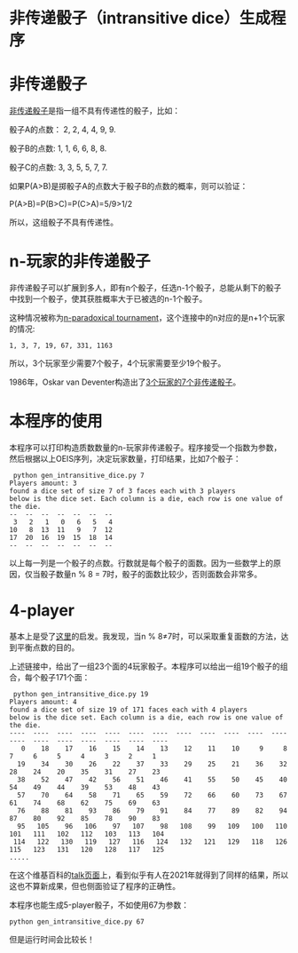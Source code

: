 非传递骰子（intransitive dice）生成程序
==

非传递骰子
===

[非传递骰子](https://en.wikipedia.org/wiki/Intransitive_dice)是指一组不具有传递性的骰子，比如：


骰子A的点数： 2, 2, 4, 4, 9, 9.

骰子B的点数: 1, 1, 6, 6, 8, 8.

骰子C的点数: 3, 3, 5, 5, 7, 7.

如果P(A>B)是掷骰子A的点数大于骰子B的点数的概率，则可以验证：

P(A>B)=P(B>C)=P(C>A)=5/9>1/2

所以，这组骰子不具有传递性。

n-玩家的非传递骰子
===
非传递骰子可以扩展到多人，即有n个骰子，任选n-1个骰子，总能从剩下的骰子中找到一个骰子，使其获胜概率大于已被选的n-1个骰子。

这种情况被称为[n-paradoxical tournament](https://oeis.org/A362137)，这个连接中的n对应的是n+1个玩家的情况:

```1, 3, 7, 19, 67, 331, 1163```

所以，3个玩家至少需要7个骰子，4个玩家需要至少19个骰子。

1986年，Oskar van Deventer构造出了[3个玩家的7个非传递骰子](https://www.mathpuzzle.com/MAA/39-Tournament%20Dice/mathgames_07_11_05.html)。

本程序的使用
===
本程序可以打印构造质数数量的n-玩家非传递骰子。程序接受一个指数为参数，然后根据以上OEIS序列，决定玩家数量，打印结果，比如7个骰子：

```
 python gen_intransitive_dice.py 7
Players amount: 3
found a dice set of size 7 of 3 faces each with 3 players
below is the dice set. Each column is a die, each row is one value of the die.
--  --  --  --  --  --  --
 3   2   1   0   6   5   4
10   8  13  11   9   7  12
17  20  16  19  15  18  14
--  --  --  --  --  --  --
```

以上每一列是一个骰子的点数。行数就是每个骰子的面数。因为一些数学上的原因，仅当骰子数量n % 8 = 7时，骰子的面数比较少，否则面数会非常多。

4-player
===
基本上是受了[这里](https://github.com/NGeorgescu/math_problems/blob/main/intransitive.ipynb)的启发。我发现，当n % 8≠7时，可以采取重复面数的方法，达到平衡点数的目的。

上述链接中，给出了一组23个面的4玩家骰子。本程序可以给出一组19个骰子的组合，每个骰子171个面：

```
 python gen_intransitive_dice.py 19
Players amount: 4
found a dice set of size 19 of 171 faces each with 4 players
below is the dice set. Each column is a die, each row is one value of the die.
----  ----  ----  ----  ----  ----  ----  ----  ----  ----  ----  ----  ----  ----  ----  ----  ----  ----  ----
   0    18    17    16    15    14    13    12    11    10     9     8     7     6     5     4     3     2     1
  19    34    30    26    22    37    33    29    25    21    36    32    28    24    20    35    31    27    23
  38    52    47    42    56    51    46    41    55    50    45    40    54    49    44    39    53    48    43
  57    70    64    58    71    65    59    72    66    60    73    67    61    74    68    62    75    69    63
  76    88    81    93    86    79    91    84    77    89    82    94    87    80    92    85    78    90    83
  95   105    96   106    97   107    98   108    99   109   100   110   101   111   102   112   103   113   104
 114   122   130   119   127   116   124   132   121   129   118   126   115   123   131   120   128   117   125
.....
```

在这个维基百科的[talk页面](https://en.wikipedia.org/wiki/Talk:Intransitive_dice)上，看到似乎有人在2021年就得到了同样的结果，所以这也不算新成果，但也侧面验证了程序的正确性。

本程序也能生成5-player骰子，不如使用67为参数：

```
python gen_intransitive_dice.py 67
```

但是运行时间会比较长！


